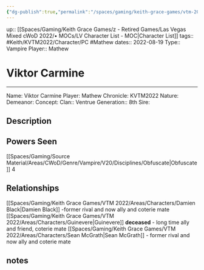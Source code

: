 ```yaml
---
{"dg-publish":true,"permalink":"/spaces/gaming/keith-grace-games/vtm-2022/areas/characters/viktor-carmine/","dgHomeLink":true,"dgPassFrontmatter":true}
---
```


up:: [[Spaces/Gaming/Keith Grace Games/z - Retired Games/Las Vegas Mixed cWoD 2022/• MOCs/LV Character List - MOC|Character List]]
tags:: #Keith/KVTM2022/Character/PC #Mathew
dates:: 2022-08-19
Type:: Vampire
Player:: Mathew

# Viktor Carmine


___
Name: Viktor Carmine
Player:  Mathew
Chronicle: KVTM2022
Nature:
Demeanor:
Concept: 
Clan:: Ventrue
Generation:: 8th
Sire:
## Description

## Powers Seen
[[Spaces/Gaming/Source Material/Areas/CWoD/Genre/Vampire/V20/Disciplines/Obfuscate|Obfuscate]] 4




## Relationships
[[Spaces/Gaming/Keith Grace Games/VTM 2022/Areas/Characters/Damien Black|Damien Black]] -former rival and now ally and coterie mate
[[Spaces/Gaming/Keith Grace Games/VTM 2022/Areas/Characters/Guinevere|Guinevere]] **deceased** - long time ally and friend, coterie mate 
[[Spaces/Gaming/Keith Grace Games/VTM 2022/Areas/Characters/Sean McGrath|Sean McGrath]] - former rival and now ally and coterie mate



## notes
